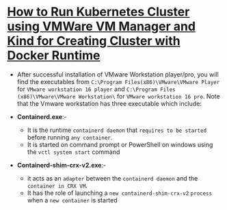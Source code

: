 # <ins> How to Run Kubernetes Cluster using VMWare VM Manager and Kind for  Creating Cluster with Docker Runtime </ins> #

- After successful installation of VMware Workstation player/pro, you will find the executables from `C:\Program Files(x86)\VMware\VMware Player` for `VMware workstation 16 player` and `C:\Program Files (x86)\VMware\VMware Workstation\` for `VMware workstation 16 pro`. Note that the Vmware workstation has three executable which include:

- **Containerd.exe**:-
  -  It is the runtime `containerd daemon` that `requires to be started` before running `any container`. 
  -  It is started on command prompt or PowerShell on windows using the `vctl system start` command

- **Containerd-shim-crx-v2.exe**:-
  - it acts as an `adapter` between the `containerd daemon` and the `container in CRX VM`.
  - It has the role of launching a `new containerd-shim-crx-v2` `process` when a `new container` is started


